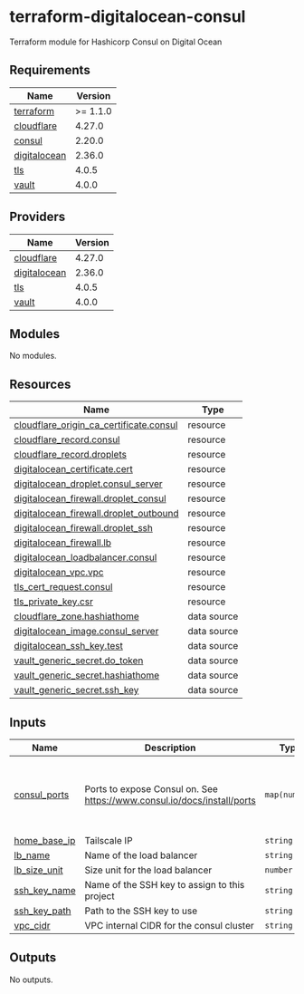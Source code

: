 # terraform-digitalocean-consul
Terraform module for Hashicorp Consul on Digital Ocean

<!-- BEGIN_TF_DOCS -->
## Requirements

| Name | Version |
|------|---------|
| <a name="requirement_terraform"></a> [terraform](#requirement\_terraform) | >= 1.1.0 |
| <a name="requirement_cloudflare"></a> [cloudflare](#requirement\_cloudflare) | 4.27.0 |
| <a name="requirement_consul"></a> [consul](#requirement\_consul) | 2.20.0 |
| <a name="requirement_digitalocean"></a> [digitalocean](#requirement\_digitalocean) | 2.36.0 |
| <a name="requirement_tls"></a> [tls](#requirement\_tls) | 4.0.5 |
| <a name="requirement_vault"></a> [vault](#requirement\_vault) | 4.0.0 |

## Providers

| Name | Version |
|------|---------|
| <a name="provider_cloudflare"></a> [cloudflare](#provider\_cloudflare) | 4.27.0 |
| <a name="provider_digitalocean"></a> [digitalocean](#provider\_digitalocean) | 2.36.0 |
| <a name="provider_tls"></a> [tls](#provider\_tls) | 4.0.5 |
| <a name="provider_vault"></a> [vault](#provider\_vault) | 4.0.0 |

## Modules

No modules.

## Resources

| Name | Type |
|------|------|
| [cloudflare_origin_ca_certificate.consul](https://registry.terraform.io/providers/cloudflare/cloudflare/4.27.0/docs/resources/origin_ca_certificate) | resource |
| [cloudflare_record.consul](https://registry.terraform.io/providers/cloudflare/cloudflare/4.27.0/docs/resources/record) | resource |
| [cloudflare_record.droplets](https://registry.terraform.io/providers/cloudflare/cloudflare/4.27.0/docs/resources/record) | resource |
| [digitalocean_certificate.cert](https://registry.terraform.io/providers/digitalocean/digitalocean/2.36.0/docs/resources/certificate) | resource |
| [digitalocean_droplet.consul_server](https://registry.terraform.io/providers/digitalocean/digitalocean/2.36.0/docs/resources/droplet) | resource |
| [digitalocean_firewall.droplet_consul](https://registry.terraform.io/providers/digitalocean/digitalocean/2.36.0/docs/resources/firewall) | resource |
| [digitalocean_firewall.droplet_outbound](https://registry.terraform.io/providers/digitalocean/digitalocean/2.36.0/docs/resources/firewall) | resource |
| [digitalocean_firewall.droplet_ssh](https://registry.terraform.io/providers/digitalocean/digitalocean/2.36.0/docs/resources/firewall) | resource |
| [digitalocean_firewall.lb](https://registry.terraform.io/providers/digitalocean/digitalocean/2.36.0/docs/resources/firewall) | resource |
| [digitalocean_loadbalancer.consul](https://registry.terraform.io/providers/digitalocean/digitalocean/2.36.0/docs/resources/loadbalancer) | resource |
| [digitalocean_vpc.vpc](https://registry.terraform.io/providers/digitalocean/digitalocean/2.36.0/docs/resources/vpc) | resource |
| [tls_cert_request.consul](https://registry.terraform.io/providers/hashicorp/tls/4.0.5/docs/resources/cert_request) | resource |
| [tls_private_key.csr](https://registry.terraform.io/providers/hashicorp/tls/4.0.5/docs/resources/private_key) | resource |
| [cloudflare_zone.hashiathome](https://registry.terraform.io/providers/cloudflare/cloudflare/4.27.0/docs/data-sources/zone) | data source |
| [digitalocean_image.consul_server](https://registry.terraform.io/providers/digitalocean/digitalocean/2.36.0/docs/data-sources/image) | data source |
| [digitalocean_ssh_key.test](https://registry.terraform.io/providers/digitalocean/digitalocean/2.36.0/docs/data-sources/ssh_key) | data source |
| [vault_generic_secret.do_token](https://registry.terraform.io/providers/hashicorp/vault/4.0.0/docs/data-sources/generic_secret) | data source |
| [vault_generic_secret.hashiathome](https://registry.terraform.io/providers/hashicorp/vault/4.0.0/docs/data-sources/generic_secret) | data source |
| [vault_generic_secret.ssh_key](https://registry.terraform.io/providers/hashicorp/vault/4.0.0/docs/data-sources/generic_secret) | data source |

## Inputs

| Name | Description | Type | Default | Required |
|------|-------------|------|---------|:--------:|
| <a name="input_consul_ports"></a> [consul\_ports](#input\_consul\_ports) | Ports to expose Consul on. See https://www.consul.io/docs/install/ports | `map(number)` | <pre>{<br>  "dns": 8600,<br>  "http": 8500,<br>  "serf-lan": 8301,<br>  "server": 8300<br>}</pre> | no |
| <a name="input_home_base_ip"></a> [home\_base\_ip](#input\_home\_base\_ip) | Tailscale IP | `string` | n/a | yes |
| <a name="input_lb_name"></a> [lb\_name](#input\_lb\_name) | Name of the load balancer | `string` | `"consul-lb"` | no |
| <a name="input_lb_size_unit"></a> [lb\_size\_unit](#input\_lb\_size\_unit) | Size unit for the load balancer | `number` | `1` | no |
| <a name="input_ssh_key_name"></a> [ssh\_key\_name](#input\_ssh\_key\_name) | Name of the SSH key to assign to this project | `string` | `"consul-key"` | no |
| <a name="input_ssh_key_path"></a> [ssh\_key\_path](#input\_ssh\_key\_path) | Path to the SSH key to use | `string` | `"~/.ssh/dokey.pub"` | no |
| <a name="input_vpc_cidr"></a> [vpc\_cidr](#input\_vpc\_cidr) | VPC internal CIDR for the consul cluster | `string` | `"10.10.20.0/24"` | no |

## Outputs

No outputs.
<!-- END_TF_DOCS -->